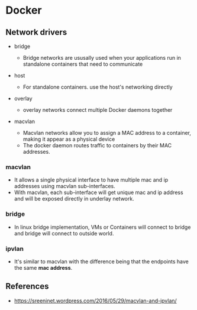 # Docker

## Network drivers

* bridge
    * Bridge networks are ususally used when your applications run in standalone containers that need to
      communicate
* host
    * For standalone containers. use the host's networking directly

* overlay
    * overlay networks connect multiple Docker daemons together
* macvlan
    * Macvlan networks allow you to assign a MAC address to a container, making it appear as a physical device
    * The docker daemon routes traffic to containers by their MAC addresses.


### macvlan

* It allows a single physical interface to have multiple mac and ip addresses using macvlan sub-interfaces.
* With macvlan, each sub-interface will get unique mac and ip address and will be exposed directly in underlay
  network.

### bridge

* In linux bridge implementation, VMs or Containers will connect to bridge and bridge will connect to outside
  world.


### ipvlan

* It's similar to macvlan with the difference being that the endpoints have the same **mac address**.


## References

* https://sreeninet.wordpress.com/2016/05/29/macvlan-and-ipvlan/
